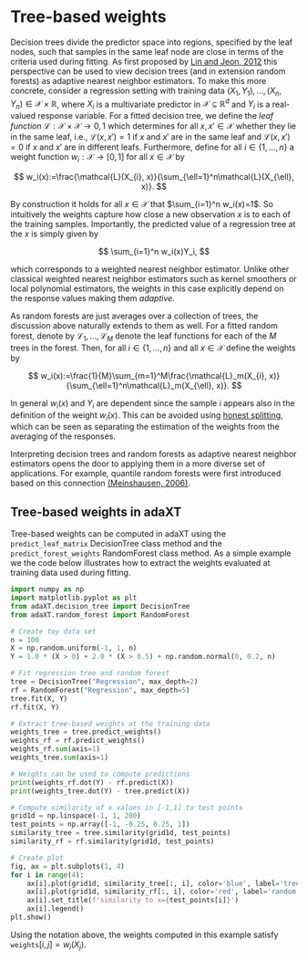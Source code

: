 # Tree-based weights

Decision trees divide the predictor space into regions, specified by the leaf
nodes, such that samples in the same leaf node are close in terms of the
criteria used during fitting. As first proposed by
[Lin and Jeon, 2012](https://doi.org/10.1198/016214505000001230) this
perspective can be used to view decision trees (and in extension random forests)
as adaptive nearest neighbor estimators. To make this more concrete, consider a
regression setting with training data
$(X_1, Y_1),\ldots,(X_n, Y_n)\in\mathcal{X}\times\mathbb{R}$, where $X_i$ is a
multivariate predictor in $\mathcal{X}\subseteq\mathbb{R}^d$ and $Y_i$ is a
real-valued response variable. For a fitted decision tree, we define the _leaf
function_ $\mathcal{L}:\mathcal{X}\times\mathcal{X}\rightarrow{0,1}$ which
determines for all $x,x'\in\mathcal{X}$ whether they lie in the same leaf, i.e.,
$\mathcal{L}(x, x')=1$ if $x$ and $x'$ are in the same leaf and
$\mathcal{L}(x,x')=0$ if $x$ and $x'$ are in different leafs. Furthermore,
define for all $i\in\{1,\ldots,n\}$ a weight function
$w_i:\mathcal{X}\rightarrow[0,1]$ for all $x\in\mathcal{X}$ by


$$
w_i(x):=\frac{\mathcal{L}(X_{i}, x)}{\sum_{\ell=1}^n\mathcal{L}(X_{\ell}, x)}.
$$

By construction it holds for all $x\in\mathcal{X}$ that $\sum_{i=1}^n w_i(x)=1$.
So intuitively the weights capture how close a new observation $x$ is to each of
the training samples. Importantly, the predicted value of a regression tree at
the $x$ is simply given by

$$
\sum_{i=1}^n w_i(x)Y_i,
$$

which corresponds to a weighted nearest neighbor estimator. Unlike other
classical weighted nearest neighbor estimators such as kernel smoothers or local
polynomial estimators, the weights in this case explicitly depend on the
response values making them _adaptive_.

As random forests are just averages over a collection of trees, the discussion
above naturally extends to them as well. For a fitted random forest, denote by
$\mathcal{L}_1,\ldots,\mathcal{L}_M$ denote the leaf functions for each of the
$M$ trees in the forest. Then, for all $i\in\{1,\ldots,n\}$ and all
$x\in\mathcal{X}$ define the weights by

$$
w_i(x):=\frac{1}{M}\sum_{m=1}^M\frac{\mathcal{L}_m(X_{i}, x)}{\sum_{\ell=1}^n\mathcal{L}_m(X_{\ell}, x)}.
$$

In general $w_i(x)$ and $Y_i$ are dependent since the sample $i$ appears also in
the definition of the weight $w_i(x)$. This can be avoided using
[honest splitting](/docs/user_guide/honest_splitting.md), which can be seen as
separating the estimation of the weights from the averaging of the responses.

Interpreting decision trees and random forests as adaptive nearest neighbor
estimators opens the door to applying them in a more diverse set of
applications. For example, quantile random forests were first introduced based
on this connection
[(Meinshausen, 2006)](https://jmlr.csail.mit.edu/papers/v7/meinshausen06a.html).

## Tree-based weights in adaXT

Tree-based weights can be computed in adaXT using the `predict_leaf_matrix`
DecisionTree class method and the `predict_forest_weights` RandomForest class
method. As a simple example we the code below illustrates how to extract the
weights evaluated at training data used during fitting.

```python
import numpy as np
import matplotlib.pyplot as plt
from adaXT.decision_tree import DecisionTree
from adaXT.random_forest import RandomForest

# Create toy data set
n = 100
X = np.random.uniform(-1, 1, n)
Y = 1.0 * (X > 0) + 2.0 * (X > 0.5) + np.random.normal(0, 0.2, n)

# Fit regression tree and random forest
tree = DecisionTree("Regression", max_depth=2)
rf = RandomForest("Regression", max_depth=5)
tree.fit(X, Y)
rf.fit(X, Y)

# Extract tree-based weights at the training data
weights_tree = tree.predict_weights()
weights_rf = rf.predict_weights()
weights_rf.sum(axis=1)
weights_tree.sum(axis=1)

# Weights can be used to compute predictions
print(weights_rf.dot(Y) - rf.predict(X))
print(weights_tree.dot(Y) - tree.predict(X))

# Compute similarity of x values in [-1,1] to test points
grid1d = np.linspace(-1, 1, 200)
test_points = np.array([-1, -0.25, 0.25, 1])
similarity_tree = tree.similarity(grid1d, test_points)
similarity_rf = rf.similarity(grid1d, test_points)

# Create plot
fig, ax = plt.subplots(1, 4)
for i in range(4):
    ax[i].plot(grid1d, similarity_tree[:, i], color='blue', label='tree', alpha=0.5)
    ax[i].plot(grid1d, similarity_rf[:, i], color='red', label='random forest', alpha=0.5)
    ax[i].set_title(f'similarity to x={test_points[i]}')
    ax[i].legend()
plt.show()
```

Using the notation above, the weights computed in this example satisfy
$\texttt{weights}[i, j]=w_i(X_j)$.

<!--TODO: Update this section-->

